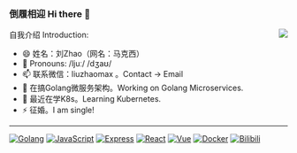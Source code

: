 ### 倒履相迎 Hi there 👋

<img align="right" src="https://github-readme-stats.vercel.app/api?username=liuzhaomax&count_private=true&show_icons=true&theme=radicalhide_title=true&show_icons=true" />

<!--
**liuzhaomax/liuzhaomax** is a ✨ _special_ ✨ repository because its `README.md` (this file) appears on your GitHub profile.
- 💬 Ask me about ...
- 🤔 I’m looking for help with ...
- 👯 I’m looking to collaborate on ...
-->

自我介绍 Introduction:

- 😄 姓名：刘Zhao（网名：马克西）
- 💬 Pronouns: /ljuː/ /dʒaʊ/
- 📫 联系微信：liuzhaomax 。Contact → Email
- 🔭 在搞Golang微服务架构。Working on Golang Microservices.
- 🌱 最近在学K8s。Learning Kubernetes.
- ⚡ 征婚。I am single!

---

[![Golang](https://img.shields.io/badge/Golang-00a7d0?style=flat-square&logo=go&logoColor=white)](#)
[![JavaScript](https://img.shields.io/badge/-JavaScript-red?style=flat-square&logo=javascript&logoColor=white)](#)
[![Express](https://img.shields.io/badge/Express-444444?style=flat-square&logo=express&logoColor=white)](#)
[![React](https://img.shields.io/badge/React-00b2e3?style=flat-square&logo=react&logoColor=white)](#)
[![Vue](https://img.shields.io/badge/Vue-4FC08D?style=flat-square&logo=Vue.js&logoColor=white)](#)
[![Docker](https://img.shields.io/badge/Docker-2496ed?style=flat-square&logo=docker&logoColor=white)](#)
[![Bilibili](https://img.shields.io/badge/Bilibili-fb7299?style=flat-square&logo=Bilibili&logoColor=white)](#)

